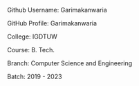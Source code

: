 Github Username: Garimakanwaria

GitHub Profile: Garimakanwaria

College: IGDTUW

Course: B. Tech.

Branch: Computer Science and Engineering

Batch: 2019 - 2023

